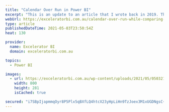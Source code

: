 ```yaml
---
title: "Calendar Over Run in Power BI"
excerpt: "This is an update to an article that I wrote back in 2019. This time around I created a video to go along with the written explanation and documentation below. You can jump straight to the video below if you prefer that medium. What is Calendar Over Run? Consider the [...]Read More »"
webUrl: https://exceleratorbi.com.au/calendar-over-run-while-comparing-last-years-data/
type: article
publishedDateTime: 2021-05-03T23:50:54Z
heat: 130

provider:
  name: Excelerator BI
  domain: exceleratorbi.com.au

topics:
  - Power BI

images:
  - url: https://exceleratorbi.com.au/wp-content/uploads/2021/05/050321_2139_CalendarOve3.png
    width: 800
    height: 281
    isCached: true

secured: "i7SBpIjapmmqOyr8P5Plx5qBXfLQ4htcX23yHpLiHn9TzJoex3M1xUGDNgsC+gsds0DyKGEgK6fwGUdXtAnNhiExEHnt5CC+MT8ArY/tjcsMNOzMDJUHwA1UCuopgN5el9808WfXON0UgR3uoYpGPSLM0XRKuVQfrj2wLTJ4y2nERxq/hhAKsk3BWO7u3+BqdzsErEQSmdGia+eefJgGt4lMQ7u5Bu03zED5Mh6QBmT3f+Lwb6N0ZZeH5YbXw5Ju9S+MLKckwfPfuatD48nH2ghejSBv6vn8SiWHqWZNZ11+cfH3aLq4uIi3V3/lsKuaxBlCBf8cThY3j5Ba+xIL955VVbt1m77nEfs5K/EnsrE=;r7Po8xmNWkeoVfeE3H4pjw=="
---
```


